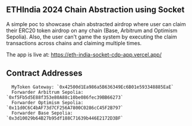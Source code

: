 ## ETHIndia 2024 Chain Abstraction using Socket

A simple poc to showcase chain abstracted airdrop where user can claim their ERC20 token airdrop on any chain (Base, Arbitrum and Optimism Sepolia). Also, the user can't game the system by executing the claim transactions across chains and claiming multiple times.

The app is live at: https://eth-india-socket-cdp-app.vercel.app/

## Contract Addresses

```
  MyToken Gateway: `0x42500d1Ea986a5B636349Ec6B01e593348885EaE`
  Forwarder Arbitrum Sepolia:  `0xf5Fb5d5E88f353e80A88c10be086fec39BB66273`
  Forwarder Optimism Sepolia:  `0x11d0C6C4bAF73d7CF256A7800C0286cC45F2B797`
  Forwarder Base Sepolia:  `0x3d10029b64B27b95df188C71639b446E2172D3BF`
```
